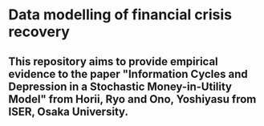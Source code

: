 # Data modelling of financial crisis recovery

## This repository aims to provide empirical evidence to the paper "Information Cycles and Depression in a Stochastic Money-in-Utility Model" from Horii, Ryo and Ono, Yoshiyasu from ISER, Osaka University.
